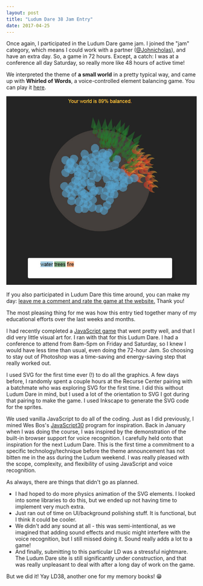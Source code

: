 ```yaml
---
layout: post
title: "Ludum Dare 38 Jam Entry"
date: 2017-04-25
---
```


Once again, I participated in the Ludum Dare game jam. I joined the "jam" category, which means I could work with a partner ([@Johnicholas](https://twitter.com/Johnicholas)), and have an extra day. So, a game in 72 hours. Except, a catch: I was at a conference all day Saturday, so really more like 48 hours of active time!

We interpreted the theme of **a small world** in a pretty typical way, and came up with **Whirled of Words**, a voice-controlled element balancing game. You can play it [here](https://katieamazing.com/games/LD38/).


[![Click this image to see Whirled of Words in action](/games/LD38/basegame.jpg)](http://katieamazing.com/games/LD38/)

If you also participated in Ludum Dare this time around, you can make my day: [leave me a comment and rate the game at the website.](https://ldjam.com/events/ludum-dare/38/whirled-of-words-1) Thank you!



The most pleasing thing for me was how this entry tied together many of my educational efforts over the last weeks and months.

I had recently completed a [JavaScript game](http://katieamazing.com/blog/2017/02/24/moon-sugar) that went pretty well, and that I did very little visual art for. I ran with that for this Ludum Dare. I had a conference to attend from 8am-5pm on Friday and Saturday, so I knew I would have less time than usual, even doing the 72-hour Jam. So choosing to stay out of Photoshop was a time-saving and energy-saving step that really worked out.

I used SVG for the first time ever (!) to do all the graphics. A few days before, I randomly spent a couple hours at the Recurse Center pairing with a batchmate who was exploring SVG for the first time. I did this without Ludum Dare in mind, but I used a lot of the orientation to SVG I got during that pairing to make the game. I used Inkscape to generate the SVG code for the sprites.

We used vanilla JavaScript to do all of the coding. Just as I did previously, I mined Wes Bos's [JavaScript30](https://javascript30.com/) program for inspiration. Back in January when I was doing the course, I was inspired by the demonstration of the built-in browser support for voice recognition. I carefully held onto that inspiration for the next Ludum Dare. This is the first time a commitment to a specific technology/technique before the theme announcement has not bitten me in the ass during the Ludum weekend. I was really pleased with the scope, complexity, and flexibility of using JavaScript and voice recognition.

As always, there are things that didn't go as planned. 
  * I had hoped to do more physics animation of the SVG elements. I looked into some libraries to do this, but we ended up not having time to implement very much extra. 
  * Just ran out of time on UI/background polishing stuff. It is functional, but I think it could be cooler.
  * We didn't add any sound at all - this was semi-intentional, as we imagined that adding sound effects and music might interfere with the voice recognition, but I still missed doing it. Sound really adds a lot to a game! 
  * And finally, submitting to this particular LD was a stressful nightmare. The Ludum Dare site is still significantly under construction, and that was really unpleasant to deal with after a long day of work on the game.

But we did it! Yay LD38, another one for my memory books! :grin:
